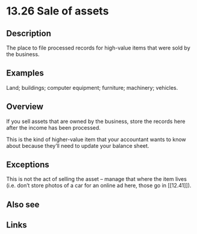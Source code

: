 # 13.26 Sale of assets

## Description

The place to file processed records for high-value items that were sold by the business.

## Examples

Land; buildings; computer equipment; furniture; machinery; vehicles.

## Overview

If you sell assets that are owned by the business, store the records here after the income has been processed.

This is the kind of higher-value item that your accountant wants to know about because they’ll need to update your balance sheet.

## Exceptions

This is not the act of selling the asset – manage that where the item lives (i.e. don’t store photos of a car for an online ad here, those go in [[12.41]]).

## Also see


## Links
